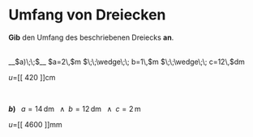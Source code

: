 <!--
version:  0.0.1

language: de


@style
input {
    text-align: center;
}

.flex-container {
    display: flex;
    flex-wrap: wrap;
    align-items: stretch;
    gap: 20px;
}

.flex-child {
    flex: 1;
    min-width: 350px;
    margin-right: 20px;
}

@media (max-width: 400px) {
    .flex-child {
        flex: 100%;
        margin-right: 0;
    }
}
@end

formula: \carry   \textcolor{red}{\scriptsize #1}
formula: \digit   \rlap{\carry{#1}}\phantom{#2}#2
formula: \permil  \text{‰}

import: https://raw.githubusercontent.com/LiaTemplates/Tikz-Jax/main/README.md

script: https://cdn.jsdelivr.net/gh/LiaTemplates/Tikz-Jax@main/dist/index.js


tags: Dreiecke, Länge, Fläche, Umfang, Einheiten, leicht, niedrig, Angeben

comment: Berechne den Umfang einer dreieckigen Fläche. Achte auf die Einheiten

author: Martin Lommatzsch

-->




# Umfang von Dreiecken


**Gib** den Umfang des beschriebenen Dreiecks **an**.

<br>


<section class="flex-container">

<div class="flex-child">
__$a)\;\;$__ $a=2\,$m $\;\;\wedge\;\; b=1\,$m $\;\;\wedge\;\; c=12\,$dm

$u=$[[  420   ]]cm

<br>
</div>

<div class="flex-child">

__$b)\;\;$__ $a=14\,$dm $\;\;\wedge\;\; b=12\,$dm $\;\;\wedge\;\; c=2\,$m

$u=$[[  4600  ]]mm



</div>

</section>





<br>
<br>
<br>
<br>
<br>